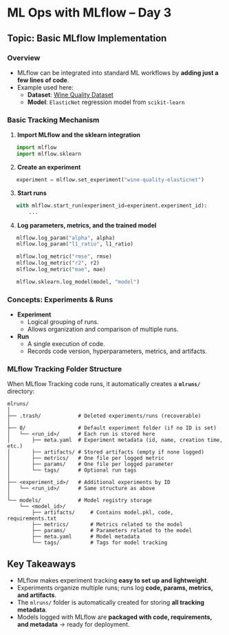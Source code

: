 # ML Ops with MLflow – Day 3

## Topic: Basic MLflow Implementation

### Overview
- MLflow can be integrated into standard ML workflows by **adding just a few lines of code**.  
- Example used here:
  - **Dataset**: [Wine Quality Dataset](https://github.com/myuser114/wine-dataset)  
  - **Model**: `ElasticNet` regression model from `scikit-learn`  


### Basic Tracking Mechanism
1. **Import MLflow and the sklearn integration**
```python
   import mlflow
   import mlflow.sklearn
```

2. **Create an experiment**
```python
   experiment = mlflow.set_experiment("wine-quality-elasticnet")
```
3. **Start runs**
```python
   with mlflow.start_run(experiment_id=experiment.experiment_id):
       ...
```
4. **Log parameters, metrics, and the trained model**
```python
   mlflow.log_param("alpha", alpha)
   mlflow.log_param("l1_ratio", l1_ratio)

   mlflow.log_metric("rmse", rmse)
   mlflow.log_metric("r2", r2)
   mlflow.log_metric("mae", mae)

   mlflow.sklearn.log_model(model, "model")
```

### Concepts: Experiments & Runs

* **Experiment**
  * Logical grouping of runs.
  * Allows organization and comparison of multiple runs.
* **Run**
  * A single execution of code.
  * Records code version, hyperparameters, metrics, and artifacts.

### MLflow Tracking Folder Structure

When MLflow Tracking code runs, it automatically creates a **`mlruns/`** directory:

```
mlruns/
│
├── .trash/            # Deleted experiments/runs (recoverable)
│
├── 0/                 # Default experiment folder (if no ID is set)
│   └── <run_id>/      # Each run is stored here
│       ├── meta.yaml  # Experiment metadata (id, name, creation time, etc.)
│       ├── artifacts/ # Stored artifacts (empty if none logged)
│       ├── metrics/   # One file per logged metric
│       ├── params/    # One file per logged parameter
│       └── tags/      # Optional run tags
│
├── <experiment_id>/   # Additional experiments by ID
│   └── <run_id>/      # Same structure as above
│
└── models/            # Model registry storage
    └── <model_id>/    
        ├── artifacts/     # Contains model.pkl, code, requirements.txt
        ├── metrics/       # Metrics related to the model
        ├── params/        # Parameters related to the model
        ├── meta.yaml      # Model metadata
        └── tags/          # Tags for model tracking
```

## Key Takeaways

* MLflow makes experiment tracking **easy to set up and lightweight**.
* Experiments organize multiple runs; runs log **code, params, metrics, and artifacts**.
* The `mlruns/` folder is automatically created for storing **all tracking metadata**.
* Models logged with MLflow are **packaged with code, requirements, and metadata** → ready for deployment.
